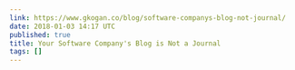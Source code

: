 ```yaml
---
link: https://www.gkogan.co/blog/software-companys-blog-not-journal/
date: 2018-01-03 14:17 UTC
published: true
title: Your Software Company's Blog is Not a Journal
tags: []
---
```



